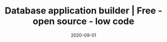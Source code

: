 ---
title: "Database application builder | Free - open source - low code"
description: "Budibase is the quick and easier way to build the database applicationss without coding, and for free. Simply add and manage your data with just a few clicks, or upload from a CSV"
type: data
layout: single
date: 2020-09-01
---